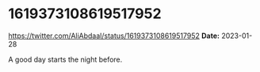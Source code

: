# 1619373108619517952
https://twitter.com/AliAbdaal/status/1619373108619517952
**Date:** 2023-01-28

A good day starts the night before.
